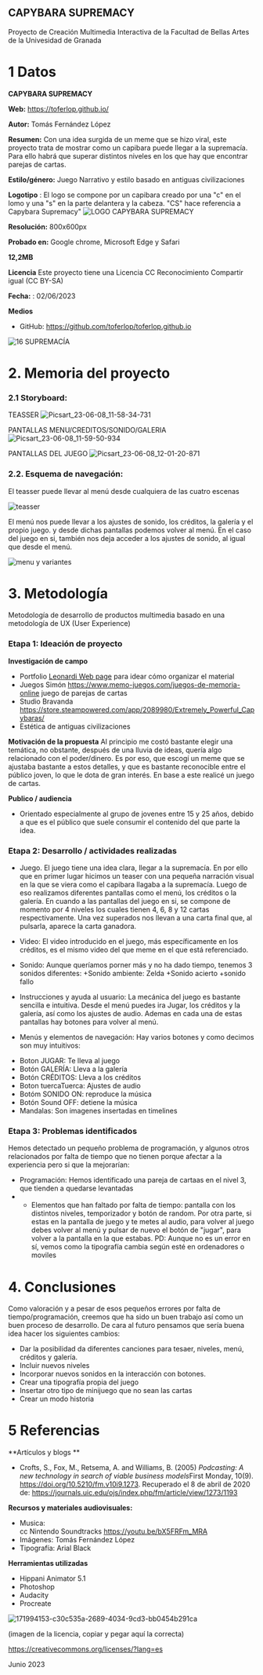 ## CAPYBARA SUPREMACY

Proyecto de Creación Multimedia Interactiva de la  Facultad de Bellas Artes de la Univesidad de Granada



# 1 Datos 



**CAPYBARA SUPREMACY** 

**Web:** https://toferlop.github.io/

**Autor:** Tomás Fernández López

**Resumen:** Con una idea surgida de un meme que se hizo viral, este proyecto trata de mostrar como un capibara puede llegar a la supremacía. Para ello habrá que superar distintos niveles en los que hay que encontrar parejas de cartas.

**Estilo/género:** Juego Narrativo y estilo basado en antiguas civilizaciones

**Logotipo** : El logo se compone por un capibara creado por una "c" en el lomo y una "s" en la parte delantera y la cabeza. "CS" hace referencia a Capybara Supremacy"
![LOGO CAPYBARA SUPREMACY](https://github.com/toferlop/toferlop.github.io/assets/134589030/cb9dab21-1a35-45ee-b123-37e90219c8c6)



**Resolución:** 800x600px 

**Probado en:** Google chrome, Microsoft Edge y Safari   

**12,2MB**

**Licencia** Este proyecto tiene una Licencia CC Reconocimiento Compartir igual (CC BY-SA)

**Fecha:** : 02/06/2023

**Medios** 
- GitHub: https://github.com/toferlop/toferlop.github.io 



![16  SUPREMACÍA](https://github.com/toferlop/toferlop.github.io/assets/134589030/397601c7-f77f-45df-916e-aed417a90030)


# 2. Memoria del proyecto 

### 2.1 Storyboard: 

TEASSER
![Picsart_23-06-08_11-58-34-731](https://github.com/toferlop/toferlop.github.io/assets/134589030/9ba3214c-b0bd-4c97-97ee-908fa615a747)

PANTALLAS MENU/CREDITOS/SONIDO/GALERIA
![Picsart_23-06-08_11-59-50-934](https://github.com/toferlop/toferlop.github.io/assets/134589030/3aa91f61-d2d6-4bfd-bb11-ac99a1705f03)

PANTALLAS DEL JUEGO
![Picsart_23-06-08_12-01-20-871](https://github.com/toferlop/toferlop.github.io/assets/134589030/90103f3a-692d-4d34-9994-a306bcf7c075)





### 2.2. Esquema de navegación:



El teasser puede llevar al menú desde cualquiera de las cuatro escenas

![teasser](https://github.com/toferlop/toferlop.github.io/assets/134589030/11e92e95-817a-4af3-a410-1a118fc73bf2)

El menú nos puede llevar a los ajustes de sonido, los créditos, la galería y el propio juego. y desde dichas pantallas podemos volver al menú. En el caso del juego en si, también nos deja acceder a los ajustes de sonido, al igual que desde el menú.

![menu y variantes](https://github.com/toferlop/toferlop.github.io/assets/134589030/36eb55aa-7fea-4d0c-8c76-e6d3fe2486b6)





# 3. Metodología

Metodología de desarrollo de productos multimedia basado en una metodología de UX (User Experience)



### Etapa 1: Ideación de proyecto

**Investigación de campo** 
- Portfolio [Leonardi Web page](http://www.rleonardi.com/interactive-resume/) para idear cómo organizar el material
- Juegos Simón https://www.memo-juegos.com/juegos-de-memoria-online juego de parejas de cartas
- Studio Bravanda https://store.steampowered.com/app/2089980/Extremely_Powerful_Capybaras/
- Estética de antiguas civilizaciones



**Motivación de la propuesta** Al principio me costó bastante elegir una temática, no obstante, después de una lluvia de ideas, quería algo relacionado con el poder/dinero. Es por eso, que escogí un meme que se ajustaba bastante a estos detalles, y que es bastante reconocible entre el público joven, lo que le dota de gran interés. En base a este realicé un juego de cartas.



**Publico / audiencia**

- Orientado especialmente al grupo de jovenes entre 15 y 25 años, debido a que es el público que suele consumir el contenido del que parte la idea.





### Etapa 2: Desarrollo / actividades realizadas


- Juego. El juego tiene una idea clara, llegar a la supremacía. En por ello que en primer lugar hicimos un teaser con una pequeña narración visual en la que se viera como el capibara llagaba a la supremacía. Luego de eso realizamos diferentes pantallas como el menú, los créditos o la galería. En cuando a las pantallas del juego en si, se compone de momento por 4 niveles los cuales tienen 4, 6, 8 y 12 cartas respectivamente. Una vez superados nos llevan a una carta final que, al pulsarla, aparece la carta ganadora. 

- Video: El video introducido en el juego, más específicamente en los créditos, es el mismo video del que meme en el que está referenciado.

- Sonido: Aunque queríamos porner más y no ha dado tiempo, tenemos 3 sonidos diferentes:
+Sonido ambiente: Zelda
+Sonido acierto
+sonido fallo

- Instrucciones y ayuda al usuario: La mecánica del juego es bastante sencilla e intuitiva. Desde el menú puedes ira Jugar, los créditos y la galería, así como los ajustes de audio. Ademas en cada una de estas pantallas hay botones para volver al menú.

- Menús y elementos de navegación: Hay varios botones y como decimos son muy intuitivos:
+ Boton JUGAR: Te lleva al juego
+ Botón GALERÍA: Lleva a la galería
+ Botón CRÉDITOS: Lleva a los créditos
+ Boton tuercaTuerca: Ajustes de audio
+ Botóm SONIDO ON: reproduce la música
+ Botón Sound OFF: detiene la música
+ Mandalas: Son imagenes insertadas en timelines  




### Etapa 3: Problemas identificados
Hemos detectado un pequeño problema de programación, y algunos otros relacionados por falta de tiempo que no tienen porque afectar a la experiencia pero si que la mejorarían:
+ Programación: Hemos identificado una pareja de cartaas en el nivel 3, que tienden a quedarse levantadas
+ + Elementos que han faltado por falta de tiempo: pantalla con los distintos niveles, temporizador y botón de random. Por otra parte, si estas en la pantalla de juego y te metes al audio, para volver al juego debes volver al menú y pulsar de nuevo el botón de "jugar", para volver a la pantalla en la que estabas.
PD: Aunque no es un error en sí, vemos como la tipografía cambia según esté en ordenadores o moviles



# 4. Conclusiones 

Como valoración y a pesar de esos pequeños errores por falta de tiempo/programación, creemos que ha sido un buen trabajo así como un buen proceso de desarrollo. De cara al futuro pensamos que sería buena idea hacer los siguientes cambios:
- Dar la posibilidad da diferentes canciones para tesaer, niveles, menú, créditos y galería.
- Incluir nuevos niveles
- Incorporar nuevos sonidos en la interacción con botones.
- Crear una tipografía propia del juego
- Insertar otro tipo de minijuego que no sean las cartas
- Crear un modo historia







# 5 Referencias 

**Artículos y blogs ** 

- Crofts, S., Fox, M., Retsema, A. and Williams, B. (2005) *Podcasting: A new technology in search of viable business models*First Monday, 10(9). https://doi.org/10.5210/fm.v10i9.1273. Recuperado el 8 de abril de 2020 de: https://journals.uic.edu/ojs/index.php/fm/article/view/1273/1193

**Recursos y materiales audiovisuales:**

* Musica:  
cc Nintendo Soundtracks https://youtu.be/bX5FRFm_MRA 
* Imágenes: Tomás Fernández López
* Tipografía: Arial Black

**Herramientas utilizadas**

- Hippani Animator 5.1
- Photoshop
- Audacity
- Procreate


![171994153-c30c535a-2689-4034-9cd3-bb0454b291ca](https://github.com/toferlop/toferlop.github.io/assets/134589030/42cb3513-c7d2-4322-aca7-85ebb0e6d353)


(imagen de la licencia, copiar y pegar aquí la correcta)

https://creativecommons.org/licenses/?lang=es

Junio 2023

